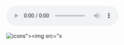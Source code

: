 
 

# <audio controls onwaiting=alert(1)><source src=x type='"><image src='"'></audio>
![icons"><img src="x](javascript:alert())











